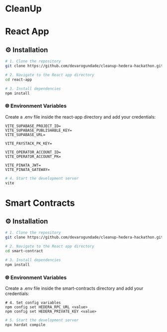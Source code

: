 # CleanUp

# React App

## ⚙️ Installation

```bash
# 1. Clone the repository
git clone https://github.com/devarogundade/cleanup-hedera-hackathon.git

# 2. Navigate to the React app directory
cd react-app

# 3. Install dependencies
npm install
```

### 🌐 Environment Variables

Create a .env file inside the react-app directory and add your credentials:

```env
VITE_SUPABASE_PROJECT_ID=
VITE_SUPABASE_PUBLISHABLE_KEY=
VITE_SUPABASE_URL=

VITE_PAYSTACK_PK_KEY=

VITE_OPERATOR_ACCOUNT_ID=
VITE_OPERATOR_ACCOUNT_PK=

VITE_PINATA_JWT=
VITE_PINATA_GATEWAY=
```

```bash
# 4. Start the development server
vite
```

# Smart Contracts

## ⚙️ Installation

```bash
# 1. Clone the repository
git clone https://github.com/devarogundade/cleanup-hedera-hackathon.git

# 2. Navigate to the React app directory
cd smart-contract

# 3. Install dependencies
npm install
```

### 🌐 Environment Variables

Create a .env file inside the smart-contracts directory and add your credentials:

```env
# 4. Set config variables
npm config set HEDERA_RPC_URL <value>
npm config set HEDERA_PRIVATE_KEY <value>
```

```bash
# 5. Start the development server
npx hardat compile
```

